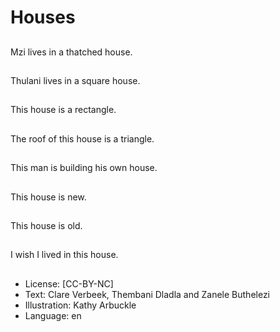 # Houses

##
Mzi lives in a thatched house.

##
Thulani lives in a square house.

##
This house is a rectangle.

##
The roof of this house is a triangle.

##
This man is building his own house.

##
This house is new.

##
This house is old.

##
I wish I lived in this house.

##
* License: [CC-BY-NC]
* Text: Clare Verbeek, Thembani Dladla and Zanele Buthelezi
* Illustration: Kathy Arbuckle
* Language: en
